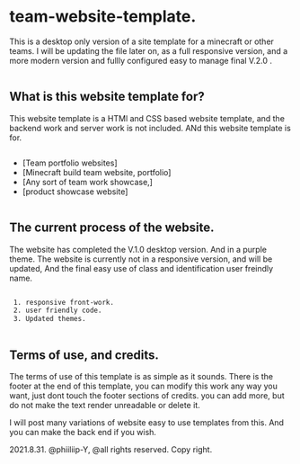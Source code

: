 # team-website-template.
This is a desktop only version of a site template for a minecraft or other teams. I will be updating the file later on, as a full responsive version, and a more modern version and fullly configured easy to manage final V.2.0 .

<p align="left"> <a href="https://twitter.com/" target="blank"><img src="https://img.shields.io/twitter/follow/?logo=twitter&style=for-the-badge" alt="" /></a> </p>

## What is this website template for?

This website template is a HTMl and CSS based website template, and the backend work and server work is not included. ANd this website template is for.

<p align="left"> <a href="https://twitter.com/" target="blank"><img src="https://img.shields.io/twitter/follow/?logo=twitter&style=for-the-badge" alt="" /></a> </p>

- [Team portfolio websites]
- [Minecraft build team website, portfolio]
- [Any sort of team work showcase,]
- [product showcase website]

<p align="left"> <a href="https://twitter.com/" target="blank"><img src="https://img.shields.io/twitter/follow/?logo=twitter&style=for-the-badge" alt="" /></a> </p>

## The current process of the website.

The website has completed the V.1.0 desktop version. And in a purple theme. The website is currently not in a responsive version, and will be updated, And the final easy use of class and identification user freindly name.

<p align="left"> <a href="https://twitter.com/" target="blank"><img src="https://img.shields.io/twitter/follow/?logo=twitter&style=for-the-badge" alt="" /></a> </p>

```bash
 1. responsive front-work.
 2. user friendly code.
 3. Updated themes.
```

<p align="left"> <a href="https://twitter.com/" target="blank"><img src="https://img.shields.io/twitter/follow/?logo=twitter&style=for-the-badge" alt="" /></a> </p>

## Terms of use, and credits.

The terms of use of this template is as simple as it sounds. There is the footer at the end of this template, you can modify this work any way you want, just dont touch the footer sections of credits. you can add more, but do not make the text render unreadable or delete it.

I will post many variations of website easy to use templates from this. And you can make the back end if you wish. 


2021.8.31. @phiiliip-Y, @all rights reserved. Copy right.

